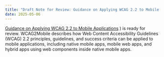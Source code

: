 ```yaml
---
title: "Draft Note for Review: Guidance on Applying WCAG 2.2 to Mobile Applications (WCAG2Mobile)"
date: 2025-05-06
---
```


[Guidance on Applying WCAG 2.2 to Mobile Applications](https://www.w3.org/TR/wcag2mobile/)
) is ready for review. WCAG2Mobile describes how Web Content Accessibility Guidelines (WCAG) 2.2 principles, guidelines, and success criteria can be applied to mobile applications, including native mobile apps, mobile web apps, and hybrid apps using web components inside native mobile apps.
